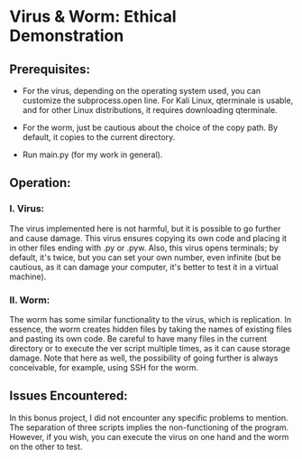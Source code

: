 # Virus & Worm: Ethical Demonstration

## Prerequisites:

- For the virus, depending on the operating system used, you can customize the subprocess.open line.
  For Kali Linux, qterminale is usable, and for other Linux distributions, it requires downloading qterminale.

- For the worm, just be cautious about the choice of the copy path. By default, it copies to the current directory.

- Run main.py (for my work in general).

## Operation:

### I. Virus:

The virus implemented here is not harmful, but it is possible to go further and cause damage.
This virus ensures copying its own code and placing it in other files ending with .py or .pyw.
Also, this virus opens terminals; by default, it's twice, but you can set your own number, even infinite 
(but be cautious, as it can damage your computer, it's better to test it in a virtual machine).

### II. Worm:

The worm has some similar functionality to the virus, which is replication.
In essence, the worm creates hidden files by taking the names of existing files and pasting its own code.
Be careful to have many files in the current directory or to execute the ver script multiple times, 
as it can cause storage damage. Note that here as well, the possibility of going further is always conceivable, 
for example, using SSH for the worm.

## Issues Encountered:

In this bonus project, I did not encounter any specific problems to mention.
The separation of three scripts implies the non-functioning of the program.
However, if you wish, you can execute the virus on one hand and the worm on the other to test.


